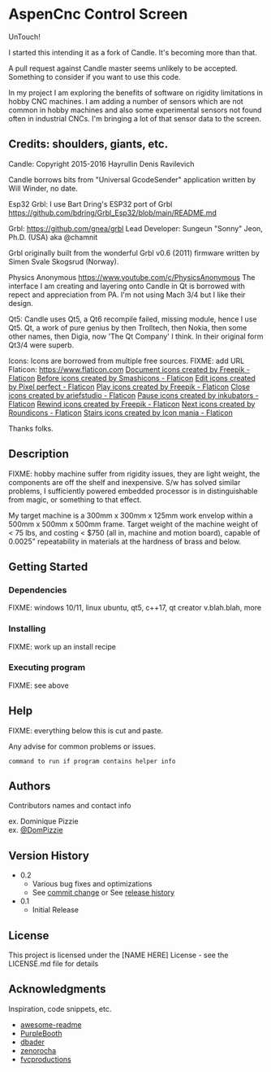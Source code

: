 # AspenCnc Control Screen

UnTouch!

I started this intending it as a fork of Candle. It's becoming more than that. 

A pull request against Candle master seems unlikely to be accepted. Something 
to consider if you want to use this code.

In my project I am exploring the benefits of software on rigidity limitations 
in hobby CNC machines. I am adding a number of sensors which are not common 
in hobby machines and also some experimental sensors not found often
in industrial CNCs. I'm bringing a lot of that sensor data to the screen.

## Credits: shoulders, giants, etc.

  Candle:
    Copyright 2015-2016 Hayrullin Denis Ravilevich
   
  Candle borrows bits from "Universal GcodeSender" 
      application written by Will Winder, no date.
  
  Esp32 Grbl:
      I use Bart Dring's ESP32 port of Grbl
      https://github.com/bdring/Grbl_Esp32/blob/main/README.md
  
  Grbl:
      https://github.com/gnea/grbl
      Lead Developer: Sungeun "Sonny" Jeon, Ph.D. (USA) aka @chamnit
  
  Grbl originally built from the wonderful Grbl v0.6 (2011) 
      firmware written by Simen Svale Skogsrud (Norway).
  
  Physics Anonymous
      https://www.youtube.com/c/PhysicsAnonymous
      The interface I am creating and layering onto Candle in Qt is borrowed 
      with repect and appreciation from PA. I'm not using Mach 3/4 but I like 
      their design.

  Qt5:
      Candle uses Qt5, a Qt6 recompile failed, missing module, hence I use Qt5.
      Qt, a work of pure genius by then Trolltech, then Nokia, then some other
      names, then Digia, now 'The Qt Company' I think. In their original form
      Qt3/4 were superb. 

  Icons:
      Icons are borrowed from multiple free sources.
      <Oxygen>
        FIXME: add URL
      Flaticon: https://www.flaticon.com
        <a href="https://www.flaticon.com/free-icons/document" 
          title="document icons">
          Document icons created by Freepik - Flaticon</a>
        <a href="https://www.flaticon.com/free-icons/before" 
           title="before icons">
          Before icons created by Smashicons - Flaticon</a> 
        <a href="https://www.flaticon.com/free-icons/edit" title="edit icons">
          Edit icons created by Pixel perfect - Flaticon</a>
        <a href="https://www.flaticon.com/free-icons/play" title="play icons">
          Play icons created by Freepik - Flaticon</a>
<a href="https://www.flaticon.com/free-icons/close" title="close icons">Close icons created by ariefstudio - Flaticon</a>
<a href="https://www.flaticon.com/free-icons/pause" title="pause icons">Pause icons created by inkubators - Flaticon</a>
<a href="https://www.flaticon.com/free-icons/rewind" title="rewind icons">Rewind icons created by Freepik - Flaticon</a>
<a href="https://www.flaticon.com/free-icons/next" title="next icons">Next icons created by Roundicons - Flaticon</a>
<a href="https://www.flaticon.com/free-icons/stairs" title="stairs icons">Stairs icons created by Icon mania - Flaticon</a>

  Thanks folks.

## Description

FIXME: hobby machine suffer from rigidity issues, they are light weight, the
components are off the shelf and inexpensive. S/w has solved similar problems,
I sufficiently powered embedded processor is in distinguishable from magic,
or something to that effect.

My target machine is a 300mm x 300mm x 125mm work envelop  within a 
500mm x 500mm x 500mm frame. Target weight of the machine weight of < 75 lbs,
and costing < $750 (all in, machine and motion board), capable of 0.0025" 
repeatability in materials at the hardness of brass and below.


## Getting Started

### Dependencies

FIXME: windows 10/11, linux ubuntu, qt5, c++17, qt creator v.blah.blah, more

### Installing

FIXME: work up an install recipe

### Executing program

FIXME: see above

## Help

FIXME: everything below this is cut and paste.

Any advise for common problems or issues.
```
command to run if program contains helper info
```

## Authors

Contributors names and contact info

ex. Dominique Pizzie  
ex. [@DomPizzie](https://twitter.com/dompizzie)

## Version History

* 0.2
    * Various bug fixes and optimizations
    * See [commit change]() or See [release history]()
* 0.1
    * Initial Release

## License

This project is licensed under the [NAME HERE] License - see the LICENSE.md file for details

## Acknowledgments


Inspiration, code snippets, etc.
* [awesome-readme](https://github.com/matiassingers/awesome-readme)
* [PurpleBooth](https://gist.github.com/PurpleBooth/109311bb0361f32d87a2)
* [dbader](https://github.com/dbader/readme-template)
* [zenorocha](https://gist.github.com/zenorocha/4526327)
* [fvcproductions](https://gist.github.com/fvcproductions/1bfc2d4aecb01a834b46)
